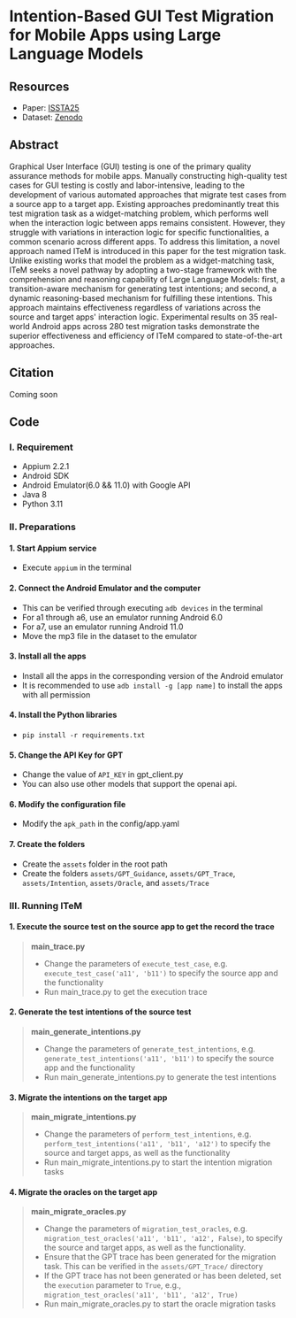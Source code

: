 # Intention-Based GUI Test Migration for Mobile Apps using Large Language Models

## Resources

- Paper: [ISSTA25](https://doi.org/10.1145/3728978)
- Dataset: [Zenodo](https://doi.org/10.5281/zenodo.15174071)

## Abstract

Graphical User Interface (GUI) testing is one of the primary quality assurance methods for mobile apps. Manually
constructing high-quality test cases for GUI testing is costly and labor-intensive, leading to the development of
various automated approaches that migrate test cases from a source app to a target app. Existing approaches
predominantly treat this test migration task as a widget-matching problem, which performs well when the interaction
logic between apps remains consistent. However, they struggle with variations in interaction logic for specific
functionalities, a common scenario across different apps. To address this limitation, a novel approach named ITeM is
introduced in this paper for the test migration task. Unlike existing works that model the problem as a widget-matching
task, ITeM seeks a novel pathway by adopting a two-stage framework with the comprehension and reasoning capability of
Large Language Models: first, a transition-aware mechanism for generating test intentions; and second, a dynamic
reasoning-based mechanism for fulfilling these intentions. This approach maintains effectiveness regardless of
variations across the source and target apps' interaction logic. Experimental results on 35 real-world Android apps
across 280 test migration tasks demonstrate the superior effectiveness and efficiency of ITeM compared to
state-of-the-art approaches.

## Citation

Coming soon

## Code

### I. Requirement

- Appium 2.2.1
- Android SDK
- Android Emulator(6.0 && 11.0) with Google API
- Java 8
- Python 3.11

### II. Preparations

#### 1. Start Appium service

- Execute `appium` in the terminal

#### 2. Connect the Android Emulator and the computer

- This can be verified through executing `adb devices` in the terminal
- For a1 through a6, use an emulator running Android 6.0
- For a7, use an emulator running Android 11.0
- Move the mp3 file in the dataset to the emulator

#### 3. Install all the apps

- Install all the apps in the corresponding version of the Android emulator
- It is recommended to use `adb install -g [app name]` to install the apps with all permission

#### 4. Install the Python libraries

- `pip install -r requirements.txt`

#### 5. Change the API Key for GPT

- Change the value of `API_KEY` in gpt_client.py
- You can also use other models that support the openai api.

#### 6. Modify the configuration file

- Modify the `apk_path` in the config/app.yaml

#### 7. Create the folders

- Create the `assets` folder in the root path
- Create the folders `assets/GPT_Guidance`, `assets/GPT_Trace`, `assets/Intention`, `assets/Oracle`, and `assets/Trace`

### III. Running ITeM

#### 1. Execute the source test on the source app to get the record the trace

> **main_trace.py**
>
> - Change the parameters of `execute_test_case`, e.g. `execute_test_case('a11', 'b11')` to specify the source app and
    the functionality
> - Run main_trace.py to get the execution trace

#### 2. Generate the test intentions of the source test

> **main_generate_intentions.py**
>
> - Change the parameters of `generate_test_intentions`, e.g. `generate_test_intentions('a11', 'b11')` to specify the
    source app and the functionality
> - Run main_generate_intentions.py to generate the test intentions

#### 3. Migrate the intentions on the target app

> **main_migrate_intentions.py**
>
> - Change the parameters of `perform_test_intentions`, e.g. `perform_test_intentions('a11', 'b11', 'a12')` to specify
    the source and target apps, as well as the functionality
> - Run main_migrate_intentions.py to start the intention migration tasks

#### 4. Migrate the oracles on the target app

> **main_migrate_oracles.py**
>
> - Change the parameters of `migration_test_oracles`, e.g. `migration_test_oracles('a11', 'b11', 'a12', False)`, to
    specify the source and target apps, as well as the functionality.
> - Ensure that the GPT trace has been generated for the migration task. This can be verified in the `assets/GPT_Trace/`
    directory
> - If the GPT trace has not been generated or has been deleted, set the `execution` parameter to `True`, e.g.,
    `migration_test_oracles('a11', 'b11', 'a12', True)`
> - Run main_migrate_oracles.py to start the oracle migration tasks